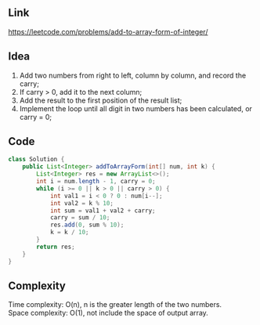 
## Link

https://leetcode.com/problems/add-to-array-form-of-integer/

## Idea

1. Add two numbers from right to left, column by column, and record the carry;
2. If carry > 0, add it to the next column;
3. Add the result to the first position of the result list;
4. Implement the loop until all digit in two numbers has been calculated, or carry = 0;

## Code

```java
class Solution {
    public List<Integer> addToArrayForm(int[] num, int k) {
        List<Integer> res = new ArrayList<>();
        int i = num.length - 1, carry = 0;
        while (i >= 0 || k > 0 || carry > 0) {
            int val1 = i < 0 ? 0 : num[i--];
            int val2 = k % 10;
            int sum = val1 + val2 + carry;
            carry = sum / 10;
            res.add(0, sum % 10);
            k = k / 10;
        }
        return res;
    }
}
```


## Complexity

Time complexity: O(n), n is the greater length of the two numbers.  
Space complexity: O(1), not include the space of output array.
